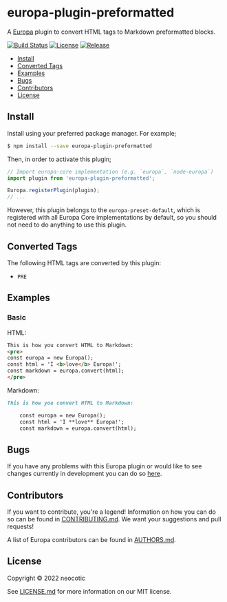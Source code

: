 # europa-plugin-preformatted

A [Europa](https://github.com/neocotic/europa) plugin to convert HTML tags to Markdown preformatted blocks.

[![Build Status](https://img.shields.io/github/workflow/status/neocotic/europa/CI/develop?style=flat-square)](https://github.com/neocotic/europa/actions/workflows/ci.yml)
[![License](https://img.shields.io/npm/l/europa-plugin-preformatted.svg?style=flat-square)](https://github.com/neocotic/europa/raw/main/packages/europa-plugin-preformatted/LICENSE.md)
[![Release](https://img.shields.io/npm/v/europa-plugin-preformatted.svg?style=flat-square)](https://npmjs.com/package/europa-plugin-preformatted)

* [Install](#install)
* [Converted Tags](#converted-tags)
* [Examples](#examples)
* [Bugs](#bugs)
* [Contributors](#contributors)
* [License](#license)

## Install

Install using your preferred package manager. For example;

``` bash
$ npm install --save europa-plugin-preformatted
```

Then, in order to activate this plugin;

``` javascript
// Import europa-core implementation (e.g. `europa`, `node-europa`)
import plugin from 'europa-plugin-preformatted';

Europa.registerPlugin(plugin);
// ...
```

However, this plugin belongs to the `europa-preset-default`, which is registered with all Europa Core implementations by default,
so you should not need to do anything to use this plugin.

## Converted Tags

The following HTML tags are converted by this plugin:

* `PRE`

## Examples

### Basic

HTML:

``` html
This is how you convert HTML to Markdown:
<pre>
const europa = new Europa();
const html = 'I <b>love</b> Europa!';
const markdown = europa.convert(html);
</pre>
```

Markdown:

``` markdown
This is how you convert HTML to Markdown:

    const europa = new Europa();
    const html = 'I **love** Europa!';
    const markdown = europa.convert(html);
```

## Bugs

If you have any problems with this Europa plugin or would like to see changes currently in development you can do so
[here](https://github.com/neocotic/europa/issues).

## Contributors

If you want to contribute, you're a legend! Information on how you can do so can be found in
[CONTRIBUTING.md](https://github.com/neocotic/europa/blob/main/CONTRIBUTING.md). We want your suggestions and pull
requests!

A list of Europa contributors can be found in [AUTHORS.md](https://github.com/neocotic/europa/blob/main/AUTHORS.md).

## License

Copyright © 2022 neocotic

See [LICENSE.md](https://github.com/neocotic/europa/raw/main/packages/europa-plugin-preformatted/LICENSE.md) for more information on
our MIT license.
